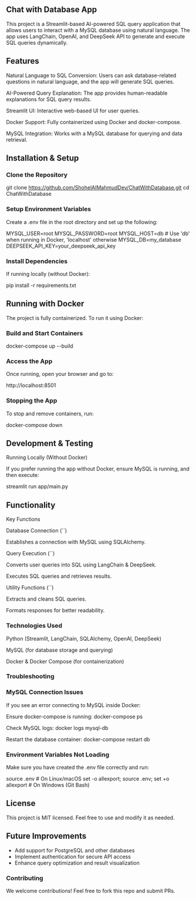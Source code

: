 ## Chat with Database App

This project is a Streamlit-based AI-powered SQL query application that allows users to interact with a MySQL database using natural language. The app uses LangChain, OpenAI, and DeepSeek API to generate and execute SQL queries dynamically.

## Features

Natural Language to SQL Conversion: Users can ask database-related questions in natural language, and the app will generate SQL queries.

AI-Powered Query Explanation: The app provides human-readable explanations for SQL query results.

Streamlit UI: Interactive web-based UI for user queries.

Docker Support: Fully containerized using Docker and docker-compose.

MySQL Integration: Works with a MySQL database for querying and data retrieval.


## Installation & Setup

### Clone the Repository

git clone https://github.com/ShohelAlMahmudDev/ChatWithDatabase.git
cd ChatWithDatabase

### Setup Environment Variables

Create a .env file in the root directory and set up the following:

MYSQL_USER=root
MYSQL_PASSWORD=root
MYSQL_HOST=db  # Use 'db' when running in Docker, 'localhost' otherwise
MYSQL_DB=my_database
DEEPSEEK_API_KEY=your_deepseek_api_key

### Install Dependencies

If running locally (without Docker):

pip install -r requirements.txt

## Running with Docker

The project is fully containerized. To run it using Docker:

### Build and Start Containers

docker-compose up --build

### Access the App

Once running, open your browser and go to:

http://localhost:8501

### Stopping the App

To stop and remove containers, run:

docker-compose down

## Development & Testing

Running Locally (Without Docker)

If you prefer running the app without Docker, ensure MySQL is running, and then execute:

streamlit run app/main.py

## Functionality

Key Functions

Database Connection (``)

Establishes a connection with MySQL using SQLAlchemy.

Query Execution (``)

Converts user queries into SQL using LangChain & DeepSeek.

Executes SQL queries and retrieves results.

Utility Functions (``)

Extracts and cleans SQL queries.

Formats responses for better readability.

### Technologies Used

Python (Streamlit, LangChain, SQLAlchemy, OpenAI, DeepSeek)

MySQL (for database storage and querying)

Docker & Docker Compose (for containerization)

### Troubleshooting

### MySQL Connection Issues

If you see an error connecting to MySQL inside Docker:

Ensure docker-compose is running: docker-compose ps

Check MySQL logs: docker logs mysql-db

Restart the database container: docker-compose restart db

### Environment Variables Not Loading

Make sure you have created the .env file correctly and run:

source .env  # On Linux/macOS
set -o allexport; source .env; set +o allexport  # On Windows (Git Bash)

## License

This project is MIT licensed. Feel free to use and modify it as needed.

## Future Improvements

* Add support for PostgreSQL and other databases 
* Implement authentication for secure API access 
* Enhance query optimization and result visualization

### Contributing

We welcome contributions! Feel free to fork this repo and submit PRs.

